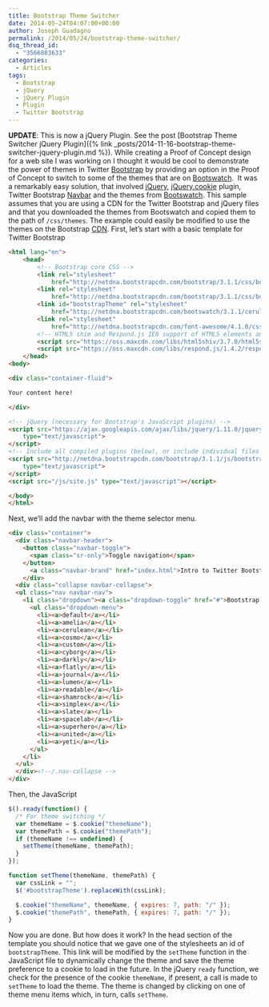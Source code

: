 ```yaml
---
title: Bootstrap Theme Switcher
date: 2014-05-24T04:07:00+00:00
author: Joseph Guadagno
permalink: /2014/05/24/bootstrap-theme-switcher/
dsq_thread_id:
  - "3566883633"
categories:
  - Articles
tags:
  - Bootstrap
  - jQuery
  - jQuery Plugin
  - Plugin
  - Twitter Bootstrap
---
```

**UPDATE**: This is now a jQuery Plugin. See the post [Bootstrap Theme Switcher jQuery Plugin]({% link _posts/2014-11-16-bootstrap-theme-switcher-jquery-plugin.md %}). While creating a Proof of Concept design for a web site I was working on I thought it would be cool to demonstrate the power of themes in Twitter [Bootstrap](http://getbootstrap.com) by providing an option in the Proof of Concept to switch to some of the themes that are on [Bootswatch](http://www.bootswatch.com).  It was a remarkably easy solution, that involved [jQuery](http://www.jquery.com), [jQuery.cookie](https://github.com/carhartl/jquery-cookie) plugin, Twitter Bootstrap [Navbar](http://getbootstrap.com/components/#navbar) and the themes from [Bootswatch](http://www.bootswatch.com). This sample assumes that you are using a CDN for the Twitter Bootstrap and jQuery files and that you downloaded the themes from Bootswatch and copied them to the path of `/css/themes`. The example could easily be modified to use the themes on the Bootstrap [CDN](http://www.bootstrapcdn.com). First, let’s start with a basic template for Twitter Bootstrap

```html
<html lang="en">
    <head>
        <!-- Bootstrap core CSS -->
        <link rel="stylesheet"
            href="http://netdna.bootstrapcdn.com/bootstrap/3.1.1/css/bootstrap.min.css">
        <link rel="stylesheet"
            href="http://netdna.bootstrapcdn.com/bootstrap/3.1.1/css/bootstrap-theme.min.css">
        <link id="bootstrapTheme" rel="stylesheet"
            href="http://netdna.bootstrapcdn.com/bootswatch/3.1.1/cerulean/bootstrap.min.css">
        <link rel="stylesheet"
            href="http://netdna.bootstrapcdn.com/font-awesome/4.1.0/css/font-awesome.min.css">
        <!-- HTML5 shim and Respond.js IE8 support of HTML5 elements and media queries -->   
        <script src="https://oss.maxcdn.com/libs/html5shiv/3.7.0/html5shiv.js"></script>
        <script src="https://oss.maxcdn.com/libs/respond.js/1.4.2/respond.min.js"></script>
    </head>
<body>

<div class="container-fluid">

Your content here!

</div>

<!-- jQuery (necessary for Bootstrap's JavaScript plugins) -->
<script src="https://ajax.googleapis.com/ajax/libs/jquery/1.11.0/jquery.min.js"
    type="text/javascript">
</script>
<!-- Include all compiled plugins (below), or include individual files as needed -->
<script src="http://netdna.bootstrapcdn.com/bootstrap/3.1.1/js/bootstrap.min.js"
    type="text/javascript">
</script>
<script src="/js/site.js" type="text/javascript"></script>

</body>
</html>
```

Next, we’ll add the navbar with the theme selector menu.

```html
<div class="container">
  <div class="navbar-header">
    <button class="navbar-toggle"> 
      <span class="sr-only">Toggle navigation</span>
    </button>
      <a class="navbar-brand" href="index.html">Intro to Twitter Bootstrap</a>
    </div>
  <div class="collapse navbar-collapse">
  <ul class="nav navbar-nav">
    <li class="dropdown"><a class="dropdown-toggle" href="#">Bootstrap Site </a>
      <ul class="dropdown-menu">
        <li><a>default</a></li>
        <li><a>amelia</a></li>
        <li><a>cerulean</a></li>
        <li><a>cosmo</a></li>
        <li><a>custom</a></li>
        <li><a>cyborg</a></li>
        <li><a>darkly</a></li>
        <li><a>flatly</a></li>
        <li><a>journal</a></li>
        <li><a>lumen</a></li>
        <li><a>readable</a></li>
        <li><a>shamrock</a></li>
        <li><a>simplex</a></li>
        <li><a>slate</a></li>
        <li><a>spacelab</a></li>
        <li><a>superhero</a></li>
        <li><a>united</a></li>
        <li><a>yeti</a></li>
      </ul>
    </li>
  </ul>
  </div><!--/.nav-collapse -->
</div>
```

Then, the JavaScript

```js
$().ready(function() {
  /* For theme switching */
  var themeName = $.cookie("themeName");
  var themePath = $.cookie("themePath");
  if (themeName !== undefined) {
    setTheme(themeName, themePath);
  }
});

function setTheme(themeName, themePath) {
  var cssLink = "";
  $('#bootstrapTheme').replaceWith(cssLink);

  $.cookie("themeName", themeName, { expires: 7, path: "/" });
  $.cookie("themePath", themePath, { expires: 7, path: "/" });
}
```

Now you are done. But how does it work? In the head section of the template you should notice that we gave one of the stylesheets an id of `bootstrapTheme`. This link will be modified by the `setTheme` function in the JavaScript file to dynamically change the theme and save the theme preference to a cookie to load in the future. In the jQuery `ready` function, we check for the presence of the cookie `themeName`, if present, a call is made to `setTheme` to load the theme. The theme is changed by clicking on one of theme menu items which, in turn, calls `setTheme`.
